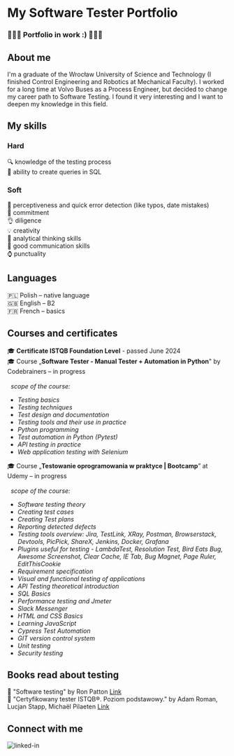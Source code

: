 # My Software Tester Portfolio <br>
### :bug::bug::bug: Portfolio in work :) :bug::bug::bug:<br>

## About me <br>
I'm a graduate of the Wrocław University of Science and Technology (I finished Control Engineering and Robotics at Mechanical Faculty). I worked for a long time at Volvo Buses as a Process Engineer, but decided to change my career path to Software Testing. I found it very interesting and I want to deepen my knowledge in this field. <br>

## My skills <br>
### Hard <br>
:mag: knowledge of the testing process <br>
:speech_balloon: ability to create queries in SQL <br>


### Soft <br>
:eyes: perceptiveness and quick error detection (like typos, date mistakes) <br>
:muscle: commitment <br>
:ok_hand: diligence <br>
:bulb: creativity <br>
:thought_balloon: analytical thinking skills <br>
:couple: good communication skills <br>
:watch: punctuality <br>

## Languages <br>
🇵🇱 Polish – native language <br>
:gb: English – B2 <br>
:fr: French – basics <br>

## Courses and certificates <br>
:mortar_board: **Certificate ISTQB Foundation Level** - passed June 2024 <br>
:mortar_board: Course „**Software Tester - Manual Tester + Automation in Python**" by Codebrainers – in progress <br> <br>
&nbsp; _scope of the course:_
* _Testing basics_
* _Testing techniques_
* _Test design and documentation_
* _Testing tools and their use in practice_
* _Python programming_
* _Test automation in Python (Pytest)_
* _API testing in practice_
* _Web application testing with Selenium_

:mortar_board: Course „**Testowanie oprogramowania w praktyce | Bootcamp**” at Udemy – in progress <br><br>
&nbsp; _scope of the course:_
* _Software testing theory_
* _Creating test cases_
* _Creating Test plans_
* _Reporting detected defects_
* _Testing tools overview: Jira, TestLink, XRay, Postman, Browserstack, Devtools, PicPick, ShareX, Jenkins, Docker, Grafana_
* _Plugins useful for testing - LambdaTest, Resolution Test, Bird Eats Bug, Awesome Screenshot, Clear Cache, IE Tab, Bug Magnet, Page Ruler, EditThisCookie_
* _Requirement specification_
* _Visual and functional testing of applications_
* _API Testing theoretical introduction_
* _SQL Basics_
* _Performance testing and Jmeter_
* _Slack Messenger_
* _HTML and CSS Basics_
* _Learning JavaScript_
* _Cypress Test Automation_
* _GIT version control system_
* _Unit testing_
* _Security testing_

## Books read about testing <br>
:book: "Software testing" by Ron Patton [Link](https://tezeusz.pl/testowanie-oprogramowania-ron-patton)<br>
:book: "Certyfikowany tester ISTQB®. Poziom podstawowy." by Adam Roman, Lucjan Stapp, Michaël Pilaeten [Link](https://helion.pl/ksiazki/certyfikowany-tester-istqb-poziom-podstawowy-wydanie-ii-adam-roman-lucjan-stapp-michael-pilaeten,ctisp2.htm#format/d)<br>


## Connect with me<br>
[<img align="left" alt="linked-in" src="https://img.shields.io/badge/linkedin-%230077B5.svg?&style=for-the-badge&logo=linkedin&logoColor=white" />](https://www.linkedin.com/in/katarzyna-jaworska-b091a32aa/)

<br>





<!--
**katjaworska/katjaworska** is a ✨ _special_ ✨ repository because its `README.md` (this file) appears on your GitHub profile.

Here are some ideas to get you started:

- 🔭 I’m currently working on ...
- 🌱 I’m currently learning ...
- 👯 I’m looking to collaborate on ...
- 🤔 I’m looking for help with ...
- 💬 Ask me about ...
- 📫 How to reach me: ...
- 😄 Pronouns: ...
- ⚡ Fun fact: ...
-->

